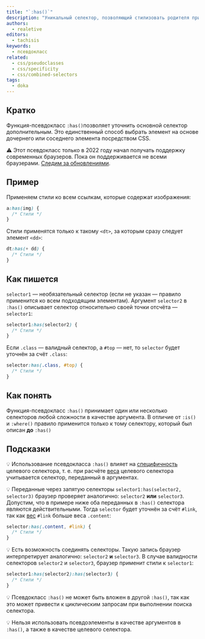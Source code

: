 ```yaml
---
title: "`:has()`"
description: "Уникальный селектор, позволяющий стилизовать родителя при наличии конкретного ребёнка."
authors:
  - realetive
editors:
  - tachisis
keywords:
  - псевдокласс
related:
  - css/pseudoclasses
  - css/specificity
  - css/combined-selectors
tags:
  - doka
---
```


## Кратко

Функция-псевдокласс `:has()`позволяет уточнить основной селектор дополнительным. Это единственный способ выбрать элемент на основе дочернего или соседнего элемента посредством CSS.

<aside>

⚠️ Этот псевдокласс только в 2022 году начал получать поддержку современных браузеров. Пока он поддерживается не всеми браузерами. [Следим за обновлениями](https://caniuse.com/css-has).

</aside>

## Пример

Применяем стили ко всем ссылкам, которые содержат изображения:

```css
a:has(img) {
  /* Стили */
}
```

Стили применятся только к такому `<dt>`, за которым сразу следует элемент `<dd>`:

```css
dt:has(+ dd) {
  /* Стили */
}
```

## Как пишется

`selector1` — необязательный селектор (если не указан — правило применится ко всем подходящим элементам). Аргумент `selector2` в `:has()` описывает селектор относительно своей точки отсчёта — `selector1`:

```css
selector1:has(selector2) { 
  /* Стили */
}
```

Если `.class` — валидный селектор, а `#top` — нет, то `selector` будет уточнён за счёт `.class`:

```css
selector:has(.class, #top) { 
  /* Стили */
}
```

## Как понять

Функция-псевдокласс `:has()` принимает один или несколько селекторов любой сложности в качестве аргумента. В отличие от `:is()` и `:where()` правило применится только к тому селектору, который был описан **до** `:has()`

## Подсказки

💡 Использование псевдокласса `:has()` влияет на [специфичность](/css/specificity/) целевого селектора, т. е. при расчёте [веса](/css/specificity/) целевого селектора учитывается селектор, переданный в аргументах.

💡 Переданные через запятую селекторы `selector1:has(selector2, selector3)` браузер проверяет аналогично: `selector2` **или** `selector3`. Допустим, что в примере ниже оба переданных в `:has()` селектора являются действительными. Тогда `selector` будет уточнён за счёт `#link`, так как [вес](/css/specificity/) `#link` больше веса `.content`:

```css
selector:has(.content, #link) {
  /* Стили */
}
```

💡 Есть возможность соединять селекторы. Такую запись браузер интерпретирует аналогично: `selector2` **и** `selector3`. В случае валидности селекторов `selector2` и `selector3`, браузер применит стили к `selector1`:

```css
selector1:has(selector2):has(selector3) { 
  /* Стили */
}
```

💡 Псевдокласс `:has()` не может быть вложен в другой `:has()`, так как это может привести к циклическим запросам при выполнении поиска селектора.

💡 Нельзя использовать псевдоэлементы в качестве аргументов в `:has()`, а также в качестве целевого селектора.

